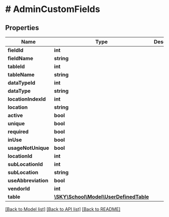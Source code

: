 # # AdminCustomFields

## Properties

Name | Type | Description | Notes
------------ | ------------- | ------------- | -------------
**fieldId** | **int** |  | [optional]
**fieldName** | **string** |  | [optional]
**tableId** | **int** |  | [optional]
**tableName** | **string** |  | [optional]
**dataTypeId** | **int** |  | [optional]
**dataType** | **string** |  | [optional]
**locationIndexId** | **int** |  | [optional]
**location** | **string** |  | [optional]
**active** | **bool** |  | [optional]
**unique** | **bool** |  | [optional]
**required** | **bool** |  | [optional]
**inUse** | **bool** |  | [optional]
**usageNotUnique** | **bool** |  | [optional]
**locationId** | **int** |  | [optional]
**subLocationId** | **int** |  | [optional]
**subLocation** | **string** |  | [optional]
**useAbbreviation** | **bool** |  | [optional]
**vendorId** | **int** |  | [optional]
**table** | [**\SKY\School\Model\UserDefinedTable**](UserDefinedTable.md) |  | [optional]

[[Back to Model list]](../../README.md#models) [[Back to API list]](../../README.md#endpoints) [[Back to README]](../../README.md)
